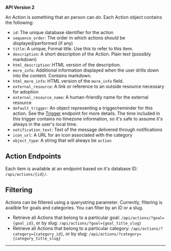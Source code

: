 
**API Version 2**

An Action is something that an person can _do_. Each Action object contains
the following:

* `id`: The unique database identifier for the action
* `sequence_order`: The order in which actions should be displayed/performed (if any)
* `title`: A unique, Formal title. Use this to refer to this item.
* `description`: A short description of the Action. Plain text
  (possibly markdown)
* `html_description`: HTML version of the description.
* `more_info`: Additional information displayed when the user drills down
  into the content. Contains markdown.
* `html_more_info`: HTML version of the `more_info` field.
* `external_resource`: A link or reference to an outside resource necessary
  for adoption
* `external_resource_name`: A human-friendly name for the external resource
* `default_trigger`: An object representing a trigger/reminder for this action.
  See the [Trigger](/api/triggers/) endpoint for more details. The time included
  in this trigger contains no timezone information, so it's safe to assume
  it's always in the user's local time.
* `notification_text`: Text of the message delivered through notifications
* `icon_url`: A URL for an icon associated with the category
* `object_type`: A string that will always be `action`

## Action Endpoints

Each item is available at an endpoint based on it's database ID: `/api/actions/{id}/`.

## Filtering

Actions can be filtered using a querystring parameter. Currently,
filtering is availble for goals and categories. You can filter
by an ID or a slug.

* Retrieve all Actions that belong to a particular goal:
  `/api/actions/?goal={goal_id}`, or by slug:
  `/api/actions/?goal={goal_title_slug}`
* Retrieve all Actions that belong to a particular category:
  `/api/actions/?category={category_id}`, or by slug:
  `/api/actions/?category={category_title_slug}`

----


